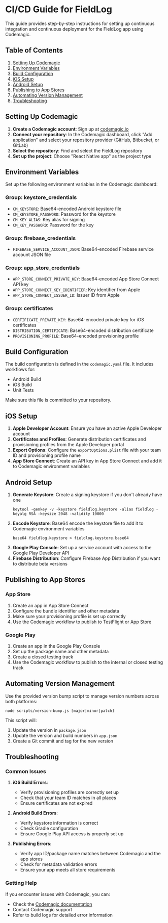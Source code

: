 # CI/CD Guide for FieldLog

This guide provides step-by-step instructions for setting up continuous integration and continuous deployment for the FieldLog app using Codemagic.

## Table of Contents

1. [Setting Up Codemagic](#setting-up-codemagic)
2. [Environment Variables](#environment-variables)
3. [Build Configuration](#build-configuration)
4. [iOS Setup](#ios-setup)
5. [Android Setup](#android-setup)
6. [Publishing to App Stores](#publishing-to-app-stores)
7. [Automating Version Management](#automating-version-management)
8. [Troubleshooting](#troubleshooting)

## Setting Up Codemagic

1. **Create a Codemagic account**: Sign up at [codemagic.io](https://codemagic.io)
2. **Connect your repository**: In the Codemagic dashboard, click "Add application" and select your repository provider (GitHub, Bitbucket, or GitLab)
3. **Select the repository**: Find and select the FieldLog repository
4. **Set up the project**: Choose "React Native app" as the project type

## Environment Variables

Set up the following environment variables in the Codemagic dashboard:

### Group: keystore_credentials
- `CM_KEYSTORE`: Base64-encoded Android keystore file
- `CM_KEYSTORE_PASSWORD`: Password for the keystore
- `CM_KEY_ALIAS`: Key alias for signing
- `CM_KEY_PASSWORD`: Password for the key

### Group: firebase_credentials
- `FIREBASE_SERVICE_ACCOUNT_JSON`: Base64-encoded Firebase service account JSON file

### Group: app_store_credentials
- `APP_STORE_CONNECT_PRIVATE_KEY`: Base64-encoded App Store Connect API key
- `APP_STORE_CONNECT_KEY_IDENTIFIER`: Key identifier from Apple
- `APP_STORE_CONNECT_ISSUER_ID`: Issuer ID from Apple

### Group: certificates
- `CERTIFICATE_PRIVATE_KEY`: Base64-encoded private key for iOS certificates
- `DISTRIBUTION_CERTIFICATE`: Base64-encoded distribution certificate
- `PROVISIONING_PROFILE`: Base64-encoded provisioning profile

## Build Configuration

The build configuration is defined in the `codemagic.yaml` file. It includes workflows for:

- Android Build
- iOS Build
- Unit Tests

Make sure this file is committed to your repository.

## iOS Setup

1. **Apple Developer Account**: Ensure you have an active Apple Developer account
2. **Certificates and Profiles**: Generate distribution certificates and provisioning profiles from the Apple Developer portal
3. **Export Options**: Configure the `exportOptions.plist` file with your team ID and provisioning profile name
4. **App Store Connect**: Create an API key in App Store Connect and add it to Codemagic environment variables

## Android Setup

1. **Generate Keystore**: Create a signing keystore if you don't already have one
   ```
   keytool -genkey -v -keystore fieldlog.keystore -alias fieldlog -keyalg RSA -keysize 2048 -validity 10000
   ```
2. **Encode Keystore**: Base64 encode the keystore file to add it to Codemagic environment variables
   ```
   base64 fieldlog.keystore > fieldlog.keystore.base64
   ```
3. **Google Play Console**: Set up a service account with access to the Google Play Developer API
4. **Firebase Distribution**: Configure Firebase App Distribution if you want to distribute beta versions

## Publishing to App Stores

### App Store
1. Create an app in App Store Connect
2. Configure the bundle identifier and other metadata
3. Make sure your provisioning profile is set up correctly
4. Use the Codemagic workflow to publish to TestFlight or App Store

### Google Play
1. Create an app in the Google Play Console
2. Set up the package name and other metadata
3. Create a closed testing track
4. Use the Codemagic workflow to publish to the internal or closed testing track

## Automating Version Management

Use the provided version bump script to manage version numbers across both platforms:

```
node scripts/version-bump.js [major|minor|patch]
```

This script will:
1. Update the version in `package.json`
2. Update the version and build numbers in `app.json`
3. Create a Git commit and tag for the new version

## Troubleshooting

### Common Issues

1. **iOS Build Errors**:
   - Verify provisioning profiles are correctly set up
   - Check that your team ID matches in all places
   - Ensure certificates are not expired

2. **Android Build Errors**:
   - Verify keystore information is correct
   - Check Gradle configuration
   - Ensure Google Play API access is properly set up

3. **Publishing Errors**:
   - Verify app ID/package name matches between Codemagic and the app stores
   - Check for metadata validation errors
   - Ensure your app meets all store requirements

### Getting Help

If you encounter issues with Codemagic, you can:
- Check the [Codemagic documentation](https://docs.codemagic.io/)
- Contact Codemagic support
- Refer to build logs for detailed error information 